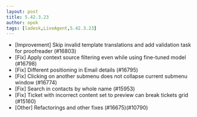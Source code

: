 ```yaml
---
layout: post
title: 5.42.3.23
author: opok
tags: [ladesk,LiveAgent,5.42.3.23]
---
```

- [Improvement] Skip invalid template translations and add validation task for proofreader (#16803)
- [Fix] Apply context source filtering even while using fine-tuned model (#16798)
- [Fix] Different positioning in Email details (#16795)
- [Fix] Clicking on another submenu does not collapse current submenu window (#16774)
- [Fix] Search in contacts by whole name (#15953)
- [Fix] Ticket with incorrect content set to preview can break tickets grid (#15160)
- [Other] Refactorings and other fixes (#16675)(#10790)